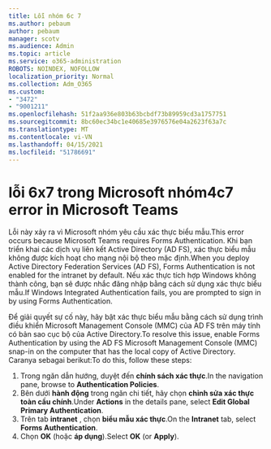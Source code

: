 ```yaml
---
title: Lỗi nhóm 6c 7
ms.author: pebaum
author: pebaum
manager: scotv
ms.audience: Admin
ms.topic: article
ms.service: o365-administration
ROBOTS: NOINDEX, NOFOLLOW
localization_priority: Normal
ms.collection: Adm_O365
ms.custom:
- "3472"
- "9001211"
ms.openlocfilehash: 51f2aa936e803b63bcbdf73b89959cd3a1757751
ms.sourcegitcommit: 8bc60ec34bc1e40685e3976576e04a2623f63a7c
ms.translationtype: MT
ms.contentlocale: vi-VN
ms.lasthandoff: 04/15/2021
ms.locfileid: "51786691"
---
```

# <a name="4c7-error-in-microsoft-teams"></a><span data-ttu-id="1ebc2-102">lỗi 6x7 trong Microsoft nhóm</span><span class="sxs-lookup"><span data-stu-id="1ebc2-102">4c7 error in Microsoft Teams</span></span>

<span data-ttu-id="1ebc2-103">Lỗi này xảy ra vì Microsoft nhóm yêu cầu xác thực biểu mẫu.</span><span class="sxs-lookup"><span data-stu-id="1ebc2-103">This error occurs because Microsoft Teams requires Forms Authentication.</span></span> <span data-ttu-id="1ebc2-104">Khi bạn triển khai các dịch vụ liên kết Active Directory (AD FS), xác thực biểu mẫu không được kích hoạt cho mạng nội bộ theo mặc định.</span><span class="sxs-lookup"><span data-stu-id="1ebc2-104">When you deploy Active Directory Federation Services (AD FS), Forms Authentication is not enabled for the intranet by default.</span></span> <span data-ttu-id="1ebc2-105">Nếu xác thực tích hợp Windows không thành công, bạn sẽ được nhắc đăng nhập bằng cách sử dụng xác thực biểu mẫu.</span><span class="sxs-lookup"><span data-stu-id="1ebc2-105">If Windows Integrated Authentication fails, you are prompted to sign in by using Forms Authentication.</span></span>

<span data-ttu-id="1ebc2-106">Để giải quyết sự cố này, hãy bật xác thực biểu mẫu bằng cách sử dụng trình điều khiển Microsoft Management Console (MMC) của AD FS trên máy tính có bản sao cục bộ của Active Directory.</span><span class="sxs-lookup"><span data-stu-id="1ebc2-106">To resolve this issue, enable Forms Authentication by using the AD FS Microsoft Management Console (MMC) snap-in on the computer that has the local copy of Active Directory.</span></span> <span data-ttu-id="1ebc2-107">Caranya sebagai berikut:</span><span class="sxs-lookup"><span data-stu-id="1ebc2-107">To do this, follow these steps:</span></span> 

1. <span data-ttu-id="1ebc2-108">Trong ngăn dẫn hướng, duyệt đến **chính sách xác thực**.</span><span class="sxs-lookup"><span data-stu-id="1ebc2-108">In the navigation pane, browse to **Authentication Policies**.</span></span>
2. <span data-ttu-id="1ebc2-109">Bên dưới **hành động** trong ngăn chi tiết, hãy chọn **chỉnh sửa xác thực toàn cầu chính**.</span><span class="sxs-lookup"><span data-stu-id="1ebc2-109">Under **Actions** in the details pane, select **Edit Global Primary Authentication**.</span></span>
3. <span data-ttu-id="1ebc2-110">Trên tab **intranet** , chọn **biểu mẫu xác thực**.</span><span class="sxs-lookup"><span data-stu-id="1ebc2-110">On the **Intranet** tab, select **Forms Authentication**.</span></span>
4. <span data-ttu-id="1ebc2-111">Chọn **OK** (hoặc **áp dụng**).</span><span class="sxs-lookup"><span data-stu-id="1ebc2-111">Select **OK** (or **Apply**).</span></span>